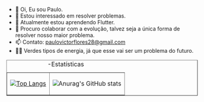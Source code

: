 - 👋 Oi, Eu sou Paulo.
- 👀 Estou interessado em resolver problemas.
- 🌱 Atualmente estou aprendendo Flutter.
- 💞️ Procuro colaborar com a evolução, talvez seja a única forma de resolver nosso maior problema.
- 📫 Contato: paulovictorflores28@gmail.com
- 🐱‍🏍 Verdes tipos de energia, já que esse vai ser um problema do futuro.
<table border="1">
  <caption>-Estatísticas</caption>
<tr>
<td>
  
[![Top Langs](https://github-readme-stats.vercel.app/api/top-langs/?username=paulovictorbuenoflores)](https://github.com/paulovictorbuenoflores/github-readme-stats)
</td>
<td>
  
![Anurag's GitHub stats](https://github-readme-stats.vercel.app/api?username=paulovictorbuenoflores&bg_color=30,e96443,904e95&title_color=fff&text_color=fff)
</td>
</tr>
</table>

